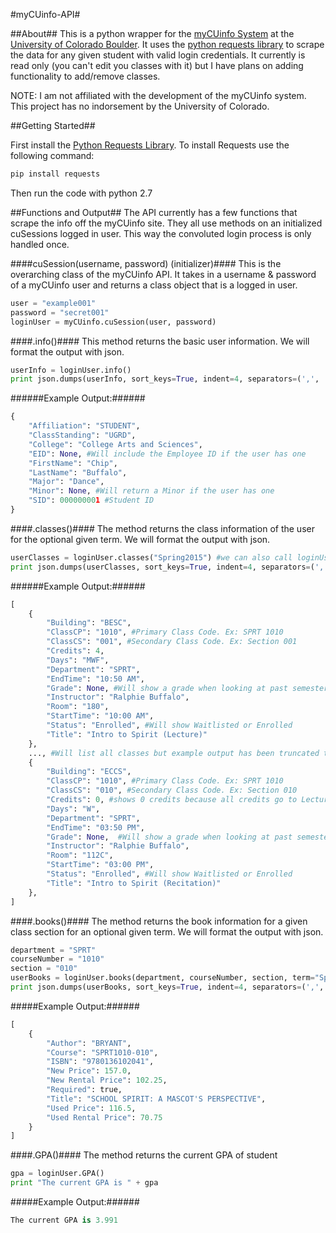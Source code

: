 #myCUinfo-API#

##About##
This is a python wrapper for the [myCUinfo System](http://mycuinfo.colorado.edu) at the [University of Colorado Boulder](http://colorado.edu). It uses the [python requests library](http://python-requests.org) to scrape the data for any given student with valid login credentials. It currently is read only (you can't edit you classes with it) but I have plans on adding functionality to add/remove classes.

NOTE: I am not affiliated with the development of the myCUinfo system. This project has no indorsement by the University of Colorado.

##Getting Started##

First install the [Python Requests Library](http://docs.python-requests.org/en/latest/). To install Requests use the following command:
```bash
pip install requests
```
Then run the code with python 2.7

##Functions and Output##
The API currently has a few functions that scrape the info off the myCUinfo site. They all use methods on an initialized cuSessions logged in user. This way the convoluted login process is only handled once.

####cuSession(username, password) (initializer)####
This is the overarching class of the myCUinfo API. It takes in a username & password of a myCUinfo user and returns a class object that is a logged in user.
```python
user = "example001"
password = "secret001"
loginUser = myCUinfo.cuSession(user, password)
```

####.info()####
This method returns the basic user information. We will format the output with json.
```python
userInfo = loginUser.info()
print json.dumps(userInfo, sort_keys=True, indent=4, separators=(',', ':'))
```

######Example Output:######
```python
{
    "Affiliation": "STUDENT",
    "ClassStanding": "UGRD",
    "College": "College Arts and Sciences",
    "EID": None, #Will include the Employee ID if the user has one
    "FirstName": "Chip",
    "LastName": "Buffalo",
    "Major": "Dance",
    "Minor": None, #Will return a Minor if the user has one
    "SID": 000000001 #Student ID
}
```

####.classes()####
The method returns the class information of the user for the optional given term. We will format the output with json.
```python
userClasses = loginUser.classes("Spring2015") #we can also call loginUser.classes() and it will default to the current semester
print json.dumps(userClasses, sort_keys=True, indent=4, separators=(',', ':'))
```

######Example Output:######
```python
[
    {
        "Building": "BESC",
        "ClassCP": "1010", #Primary Class Code. Ex: SPRT 1010
        "ClassCS": "001", #Secondary Class Code. Ex: Section 001
        "Credits": 4,
        "Days": "MWF",
        "Department": "SPRT",
        "EndTime": "10:50 AM",
        "Grade": None, #Will show a grade when looking at past semesters
        "Instructor": "Ralphie Buffalo",
        "Room": "180",
        "StartTime": "10:00 AM",
        "Status": "Enrolled", #Will show Waitlisted or Enrolled
        "Title": "Intro to Spirit (Lecture)"
    },
    ..., #Will list all classes but example output has been truncated to two classes
    {
        "Building": "ECCS",
        "ClassCP": "1010", #Primary Class Code. Ex: SPRT 1010
        "ClassCS": "010", #Secondary Class Code. Ex: Section 010
        "Credits": 0, #shows 0 credits because all credits go to Lecture class
        "Days": "W",
        "Department": "SPRT",
        "EndTime": "03:50 PM",
        "Grade": None,  #Will show a grade when looking at past semesters
        "Instructor": "Ralphie Buffalo",
        "Room": "112C",
        "StartTime": "03:00 PM",
        "Status": "Enrolled", #Will show Waitlisted or Enrolled
        "Title": "Intro to Spirit (Recitation)"
    },
]
```

####.books()####
The method returns the book information for a given class section for an optional given term. We will format the output with json.
```python
department = "SPRT"
courseNumber = "1010"
section = "010"
userBooks = loginUser.books(department, courseNumber, section, term="Spring2015") #term is optional, will default to current semester.
print json.dumps(userBooks, sort_keys=True, indent=4, separators=(',', ':'))
```

#####Example Output:######
```python
[
    {
        "Author": "BRYANT",
        "Course": "SPRT1010-010",
        "ISBN": "9780136102041",
        "New Price": 157.0,
        "New Rental Price": 102.25,
        "Required": true,
        "Title": "SCHOOL SPIRIT: A MASCOT'S PERSPECTIVE",
        "Used Price": 116.5,
        "Used Rental Price": 70.75
    }
]
```

####.GPA()####
The method returns the current GPA of student
```python
gpa = loginUser.GPA()
print "The current GPA is " + gpa
```

#####Example Output:######
```python
The current GPA is 3.991
```
